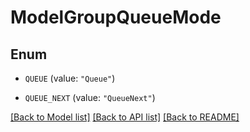 # ModelGroupQueueMode

## Enum


* `QUEUE` (value: `"Queue"`)

* `QUEUE_NEXT` (value: `"QueueNext"`)


[[Back to Model list]](../README.md#documentation-for-models) [[Back to API list]](../README.md#documentation-for-api-endpoints) [[Back to README]](../README.md)


